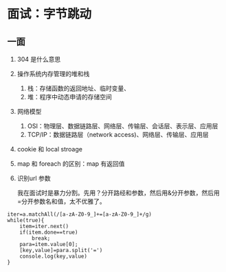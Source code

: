 # 面试：字节跳动

## 一面

1. 304 是什么意思
2. 操作系统内存管理的堆和栈
   1. 栈：存储函数的返回地址、临时变量、
   2. 堆：程序中动态申请的存储空间
3. 网络模型
   1. OSI：物理层、数据链路层、网络层、传输层、会话层、表示层、应用层
   2. TCP/IP：数据链路层（network access\)、网络层、传输层、应用层
4. cookie 和 local stroage
5. map 和 foreach 的区别：map 有返回值
6. 识别url 参数

   我在面试时是暴力分割。先用？分开路经和参数，然后用&分开参数，然后用=分开参数名和值，太不优雅了。

```text
iter=a.matchAll(/[a-zA-Z0-9_]+=[a-zA-Z0-9_]+/g)
while(true){
    item=iter.next()
    if(item.done==true)
        break;
    para=item.value[0];
    [key,value]=para.split('=')
    console.log(key,value)
}
```

